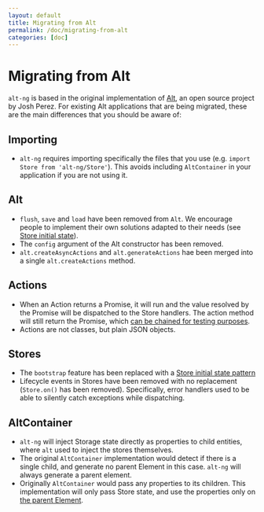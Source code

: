 ```yaml
---
layout: default
title: Migrating from Alt
permalink: /doc/migrating-from-alt
categories: [doc]
---
```


# Migrating from Alt

`alt-ng` is based in the original implementation of <a href="https://github.com/goatslacker/alt">Alt</a>, an open source project by Josh Perez. For existing Alt applications that are being migrated, these are the main differences that you should be aware of:

## Importing

* `alt-ng` requires importing specifically the files that you use (e.g. `import Store from 'alt-ng/Store'`). This avoids including `AltContainer` in your application if you are not using it.

## Alt

* `flush`, `save` and `load` have been removed from `Alt`. We encourage people to implement their own solutions adapted to their needs (see [Store initial state](/doc/Stores#initial-state)).
* The `config` argument of the Alt constructor has been removed. 
* `alt.createAsyncActions` and `alt.generateActions` hae been merged into a single `alt.createActions` method.

## Actions

* When an Action returns a Promise, it will run and the value resolved by the Promise will be dispatched to the Store handlers. The action method will still return the Promise, which [can be chained for testing purposes](/doc/Actions#promises).
* Actions are not classes, but plain JSON objects.

## Stores

* The `bootstrap` feature has been replaced with a [Store initial state pattern](/doc/Stores#initial-state)
* Lifecycle events in Stores have been removed with no replacement (`Store.on()` has been removed). Specifically, error handlers used to be able to silently catch exceptions while dispatching.

## AltContainer

* `alt-ng` will inject Storage state directly as properties to child entities, where `alt` used to inject the stores themselves.
* The original `AltContainer` implementation would detect if there is a single child, and generate no parent Element in this case. `alt-ng` will always generate a parent element.
* Originally `AltContainer` would pass any properties to its children. This implementation will only pass Store state, and use the properties only on [the parent Element](/doc/AltContainer#element).

